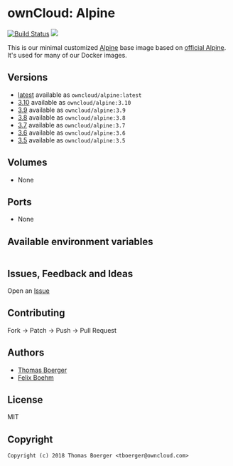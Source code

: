 # ownCloud: Alpine

[![Build Status](https://drone.owncloud.com/api/badges/owncloud-docker/alpine/status.svg)](https://drone.owncloud.com/owncloud-docker/alpine)
[![](https://images.microbadger.com/badges/image/owncloud/alpine:latest.svg)](https://microbadger.com/images/owncloud/alpine:latest "Get your own image badge on microbadger.com")

This is our minimal customized [Alpine](https://alpinelinux.org/) base image based on [official Alpine](https://registry.hub.docker.com/_/alpine/). It's used for many of our Docker images.

## Versions

* [latest](./latest) available as `owncloud/alpine:latest`
* [3.10](./v3.10) available as `owncloud/alpine:3.10`
* [3.9](./v3.9) available as `owncloud/alpine:3.9`
* [3.8](./v3.8) available as `owncloud/alpine:3.8`
* [3.7](./v3.7) available as `owncloud/alpine:3.7`
* [3.6](./v3.6) available as `owncloud/alpine:3.6`
* [3.5](./v3.5) available as `owncloud/alpine:3.5`

## Volumes

* None

## Ports

* None

## Available environment variables

```

```

## Issues, Feedback and Ideas

Open an [Issue](https://github.com/owncloud-docker/alpine/issues)

## Contributing

Fork -> Patch -> Push -> Pull Request

## Authors

* [Thomas Boerger](https://github.com/tboerger)
* [Felix Boehm](https://github.com/felixboehm)

## License

MIT

## Copyright

```
Copyright (c) 2018 Thomas Boerger <tboerger@owncloud.com>
```
